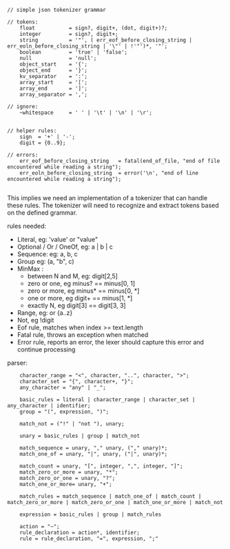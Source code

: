 ```
// simple json tokenizer grammar

// tokens:
	float			= sign?, digit+, (dot, digit+)?;
	integer			= sign?, digit+;
	string			= '"', ( err_eof_before_closing_string | err_eoln_before_closing_string | '\"' | !'"')*, '"';
	boolean			= 'true' | 'false';
	null			= 'null';
	object_start	= '{';
	object_end		= '}';
	kv_separator	= ':';
	array_start		= '[';
	array_end		= ']';
	array_separator = ',';

// ignore:
	~whitespace		= ' ' | '\t' | '\n' | '\r';


// helper rules:
	sign  = '+' | '-';						
	digit = {0..9};

// errors:
	err_eof_before_closing_string	= fatal(end_of_file, "end of file encountered while reading a string");
	err_eoln_before_closing_string  = error('\n', "end of line encountered while reading a string");
	
```

This implies we need an implementation of a tokenizer that can handle these rules. 
The tokenizer will need to recognize and extract tokens based on the defined grammar.

rules needed:
 * Literal, eg: 'value' or "value"
 * Optional / Or / OneOf, eg: a | b | c
 * Sequence: eg: a, b, c
 * Group eg: (a, "b", c)
 * MinMax : 
	* between N and M, eg: digit[2,5]
	* zero or one, eg minus?  == minus[0, 1]
	* zero or more, eg minus* == minus[0, *]
	* one or more, eg digit+ == minus[1, *]
    * exactly N, eg digit[3] == digit[3, 3]
 * Range, eg: or {a..z}	
 * Not, eg !digit
 * Eof rule, matches when index >= text.length
 * Fatal rule, throws an exception when matched
 * Error rule, reports an error, the lexer should capture this error and continue processing


parser:

```
	character_range = "<", character, "..", character, ">";
	character_set = "{", character+, "}";
	any_character = "any" | "_";

	basic_rules = literal | character_range | character_set | any_character | identifier;  
	group = "(", expression, ")";
	
	match_not = ("!" | "not "), unary;

	unary = basic_rules | group | match_not

	match_sequence = unary, "," unary, ("," unary)*;
	match_one_of = unary, "|", unary, ("|", unary)*;

	match_count = unary, "[", integer, ",", integer, "]";
	match_zero_or_more = unary, "*";
	match_zero_or_one = unary, "?";
	match_one_or_more= unary, "+";
		
	match_rules = match_sequence | match_one_of | match_count | match_zero_or_more | match_zero_or_one | match_one_or_more | match_not

	expression = basic_rules | group | match_rules

	action = "~";
	rule_declaration = action*, identifier;
	rule = rule_declaration, "=", expression, ";"
```